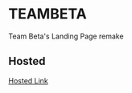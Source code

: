 # TEAMBETA

Team Beta's Landing Page remake


## Hosted
[Hosted Link](https://stoic-swirles-644470.netlify.com)